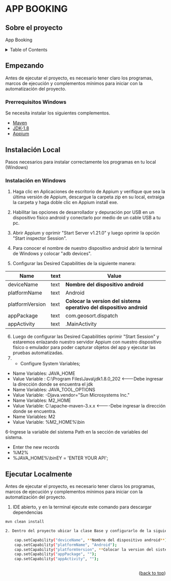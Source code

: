 <div id="top"></div>

# APP BOOKING

<!-- ABOUT THE PROJECT -->
## Sobre el proyecto
App Booking 


<!-- TABLE OF CONTENTS -->
<details>
<summary>Table of Contents</summary>
<ol>
<li>
<a href="#about-the-project">About The Project</a>
</li>
<li>
<a href="#getting-started">Getting Started</a>
<ul>
<li><a href="#prerequisites-windows">Prerequisites Windows</a></li>
<li><a href="#prerequisites-macos">Prerequisites MacOS</a></li>
</ul>
</li>
<li>
<a href="#installation-local">Installation Local</a>
<ul>
<li><a href="#installation-in-windows">Installation in Windows</a></li>
<li><a href="#installation-in-macos">Installation in MacOS</a></li>
</ul>
</li>
<li><a href="#configuracion-local-setting-maven-repositories">Configuracion local Settings maven Repositories</a></li>
<li><a href="#usage-run-local">Usage Run Local</a></li>
<li><a href="#contact-team">Contact Team</a></li>
<li><a href="#contact-lead">Contact Lead</a></li>
</ol>
</details>

<!-- GETTING STARTED -->
## Empezando
Antes de ejecutar el proyecto, es necesario tener claro los programas, marcos de ejecución y complementos mínimos para iniciar con la automatización del proyecto.

### Prerrequisitos Windows
Se necesita instalar los siguientes complementos.


* [Maven](https://maven.apache.org/) 
* [JDK-1.8](https://www.oracle.com/java/technologies/downloads/)
* [Appium](https://appium.io/downloads.html)


<!-- INSTALLATION GLOBAL -->
## Instalación Local
Pasos necesarios para instalar correctamente los programas en tu local (Windows)

### Instalación en Windows

1. Haga clic en Aplicaciones de escritorio de Appium y verifique que sea la última versión de Appium, descargue la carpeta zip en su local, extraiga la carpeta y haga doble clic en Appium install exe.
2. Habilitar las opciones de desarrollador y depuración por USB en un dispositivo físico android y conectarlo por medio de un cable USB a tu pc.
3. Abrir Appium y oprimir "Start Server v1.21.0" y luego oprimir la opción "Start inspector Session".
4. Para conocer el nombre de nuestro dispositivo android abrir la terminal de Windows y colocar "adb devices".

5. Configurar las Desired Capabilities de la siguiente manera:

| Name                 | text   | Value |
| ---------------------------|---------------|---------|
| deviceName     | text | **Nombre del dispositivo android** |
| platformName      | text | Android |
| platformVersion  | text | **Colocar la version del sistema operativo del dispositivo android** |
| appPackage  | text | com.geosort.dispatch |
| appActivity  | text | .MainActivity |

6. Luego de configurar las Desired Capabilities oprimir "Start Session" y estaremos enlazando nuestro servidor Appium con nuestro dispositivo físico o emulador para poder capturar objetos del app y ejecutar las pruebas automatizadas.
7. - Configure System Variables;
- Name Variables: JAVA_HOME  
- Value Variable : C:\Program Files\Java\jdk1.8.0_202 <---Debe ingresar la dirección donde se encuentra el jdk  
- Name Variables: JAVA_TOOL_OPTIONS  
- Value Variable: -Djava.vendor="Sun Microsystems Inc."  
- Name Variables: M2_HOME  
- Value Variable: C:\apache-maven-3.x.x <----Debe ingresar la dirección donde se encuentra.  
- Name Variables: M2  
- Value Variable: %M2_HOME%\bin

6-Ingrese la variable del sistema Path en la sección de variables del sistema.  
- Enter the new records 
- %M2%  
- %JAVA_HOME%\binEY = 'ENTER YOUR API';


<!-- USAGE RUN LOCAL -->
## Ejecutar Localmente
Antes de ejecutar el proyecto, es necesario tener claros los programas, marcos de ejecución y complementos mínimos para iniciar con la automatización del proyecto.

1. IDE abierto, y en la terminal ejecute este comando para descargar dependencias
```sh
mvn clean install
```

```sh
2. Dentro del proyecto ubicar la clase Base y configurarlo de la siguiente manera:

    cap.setCapability("deviceName", **Nombre del dispositivo android**);
	cap.setCapability("platformName", "Android");
	cap.setCapability("platformVersion", **Colocar la version del sistema operativo del dispositivo android**);
	cap.setCapability("appPackage", ""); 
	cap.setCapability("appActivity", "");  



```







<p align="right">(<a href="#top">back to top</a>)</p>

